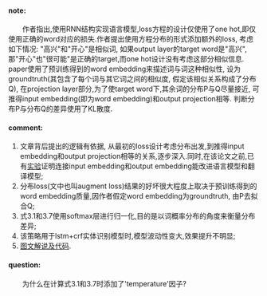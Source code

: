 #### note:
&emsp;&emsp;作者指出,使用RNN结构实现语言模型,loss方程的设计仅使用了one hot,即仅使用正确的word对应的损失.作者提出使用方程分布的形式添加额外的loss, 考虑如下情况: "高兴"和"开心"是相似词, 如果output layer的target word是"高兴", 那"开心"也"很可能"是正确的target,而one hot设计没有考虑这部分相似信息. paper使用了预训练得到的word embedding来描述词与词这种相似性, 设为groundtruth(其包含了每个词与其它词之间的相似度, 假定该相似关系构成了分布Q), 在projection layer部分,为了使target word下,其余词的分布P与Q尽量接近, 可推得input embedding(即为word embedding)和output projection相等. 判断分布P与分布Q的差异使用了KL散度.

#### comment:
  1. 文章背后提出的逻辑有依据, 从最初的loss设计考虑分布出发,到推得input embedding和output projection相等的关系,逐步深入.同时,在该论文之前,已有[实验](https://github.com/xwzhong/papernote/blob/master/neural%20network/Using%20the%20Output%20Embedding%20to%20Improve%20Language%20Models.md)证明连接input embedding和output embedding能改进语言模型和翻译模型;
  2. 分布loss(文中也叫augment loss)结果的好坏很大程度上取决于预训练得到的word embedding质量,因作者假定word embedding为groundtruth, 由P去拟合Q;
  3. 式3.1和3.7使用softmax层进行归一化,目的是以词概率分布的角度来衡量分布差异;
  4. 该策略用于lstm+crf实体识别模型时,模型波动性变大,效果提升不明显;
  5. [图文解说及代码](https://github.com/icoxfog417/tying-wv-and-wc).

#### question:
&emsp;&emsp;为什么在计算式3.1和3.7时添加了'temperature'因子?
